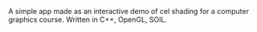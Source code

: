 A simple app made as an interactive demo of cel shading for a computer graphics course.
Written in C++, OpenGL, SOIL.